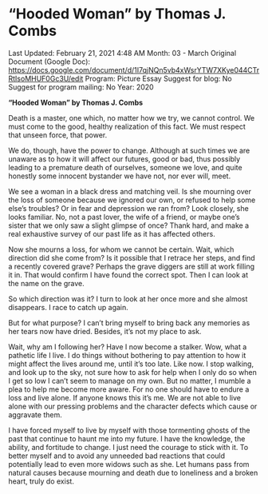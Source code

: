 # “Hooded Woman” by Thomas J. Combs

Last Updated: February 21, 2021 4:48 AM
Month: 03 - March
Original Document (Google Doc): https://docs.google.com/document/d/1I7qjNQn5vb4xWsrYTW7XKye044CTrRtIsoMHUF0Gc3U/edit
Program: Picture Essay
Suggest for blog: No
Suggest for program mailing: No
Year: 2020

**“Hooded Woman” by Thomas J. Combs**

Death is a master, one which, no matter how we try, we cannot control. We must come to the good, healthy realization of this fact. We must respect that unseen force, that power.

We do, though, have the power to change. Although at such times we are unaware as to how it will affect our futures, good or bad, thus possibly leading to a premature death of ourselves, someone we love, and quite honestly some innocent bystander we have not, nor ever will, meet.

We see a woman in a black dress and matching veil. Is she mourning over the loss of someone because we ignored our own, or refused to help some else’s troubles? Or in fear and depression we ran from? Look closely, she looks familiar. No, not a past lover, the wife of a friend, or maybe one’s sister that we only saw a slight glimpse of once? Thank hard, and make a real exhaustive survey of our past life as it has affected others.

Now she mourns a loss, for whom we cannot be certain. Wait, which direction did she come from? Is it possible that I retrace her steps, and find a recently covered grave? Perhaps the grave diggers are still at work filling it in. That would confirm I have found the correct spot. Then I can look at the name on the grave.

So which direction was it? I turn to look at her once more and she almost disappears. I race to catch up again.

But for what purpose? I can’t bring myself to bring back any memories as her tears now have dried. Besides, it’s not my place to ask.

Wait, why am I following her? Have I now become a stalker. Wow, what a pathetic life I live. I do things without bothering to pay attention to how it might affect the lives around me, until it’s too late. Like now. I stop walking, and look up to the sky, not sure how to ask for help when I only do so when I get so low I can’t seem to manage on my own. But no matter, I mumble a plea to help me become more aware. For no one should have to endure a loss and live alone. If anyone knows this it’s me. We are not able to live alone with our pressing problems and the character defects which cause or aggravate them.

I have forced myself to live by myself with those tormenting ghosts of the past that continue to haunt me into my future. I have the knowledge, the ability, and fortitude to change. I just need the courage to stick with it. To better myself and to avoid any unneeded bad reactions that could potentially lead to even more widows such as she. Let humans pass from natural causes because mourning and death due to loneliness and a broken heart, truly do exist.